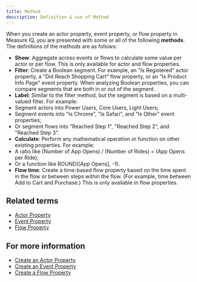 ```yaml
---
title: Method 
description: Definition & use of Method 
---
```

When you create an actor property, event property, or flow property in Measure IQ, you are presented with some or all of the following **methods**. The definitions of the methods are as follows:

- **Show**: Aggregate across events or flows to calculate some value per actor or per flow. This is only available for actor and flow properties.
- **Filter**: Create a Boolean segment. For example, an "Is Registered" actor property, a "Did Reach Shopping Cart" flow property, or an "Is Product Info Page" event property. When analyzing Boolean properties, you can compare segments that are both in or out of the segment.
- **Label**: Similar to the filter method, but the segment is based on a multi-valued filter. For example:
-   Segment actors into Power Users, Core Users, Light Users;
-   Segment events into "Is Chrome", "Is Safari", and "Is Other" event properties;
-   Or segment flows into "Reached Step 1", "Reached Step 2", and "Reached Step 3".
- **Calculate**: Perform any mathematical operation or function on other existing properties. For example:
-   A ratio like (Number of App Opens) / (Number of Rides) = (App Opens per Ride);
-   Or a function like ROUND(\[App Opens\], -1).
- **Flow time**: Create a time-based flow property based on the time spent in the flow or between steps within the flow. (For example, time between Add to Cart and Purchase.) This is only available in flow properties.

## Related terms

- [Actor Property](../actor-property)
- [Event Property](../event-property)
- [Flow Property](../../../glossary/flow-property)

## For more information

- [Create an Actor Property](https://behavure.ai/docs/wiki/spaces/SGV/pages/2139259462/Create+an+Actor+Property+v5)
- [Create an Event Property](https://behavure.ai/docs/wiki/spaces/SGV/pages/2139259425/Create+an+Event+Property+v5)
- [Create a Flow Property](https://behavure.ai/docs/wiki/spaces/SGV/pages/2139259375/Create+a+Flow+Property+v5)